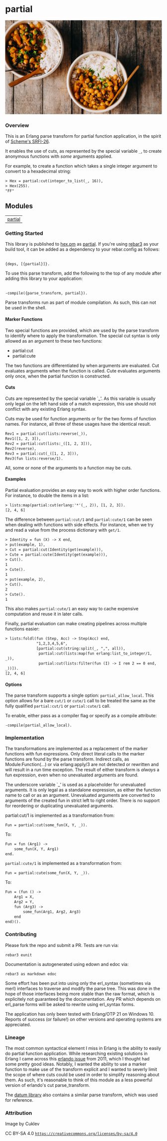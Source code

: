 # partial #

![Not actually curry.](doc/curry.jpg)


### Overview ###

This is an Erlang parse transform for partial function application, in the
spirit of [Scheme's
SRFI-26](https://srfi.schemers.org/srfi-26/srfi-26.html).

It enables the use of cuts, as represented by the special variable `_`,  to
create anonymous functions with _some_ arguments applied.

For example, to create a function which takes a single integer argument to
convert to a hexadecimal string:

```
> Hex = partial:cut(integer_to_list(_, 16)),
> Hex(255).
"FF"
```


## Modules ##

<table width="100%" border="0" summary="list of modules">
<tr><td><a href="http://github.com/jkrukoff/partial/blob/compiler-flags/doc/partial.md" class="module">partial</a></td></tr></table>


### Getting Started ###

This library is published to [hex.pm](https://hex.pm) as
[partial](https://hex.pm/packages/partial). If you're using
[rebar3](https://www.rebar3.org/) as your build tool, it can be added as a
dependency to your rebar.config as follows:

```

{deps, [{partial}]}.
```

To use this parse transform, add the following to the top of any module after adding
this library to your application:

```

-compile({parse_transform, partial}).
```

Parse transforms run as part of module compilation. As such, this can not be
used in the shell.


#### Marker Functions ####

Two special functions are provided, which are used by the parse transform to
identify where to apply the transformation. The special cut syntax is only
allowed as an argument to these two functions:

* partial:cut
* partial:cute

The two functions are differentiated by when arguments are evaluated. Cut
evaluates arguments when the function is called. Cute evaluates arguments only
once, when the partial function is constructed.


#### Cuts ####

Cuts are represented by the special variable `_'. As this variable is usually
only legal on the left hand side of a match expression, this use should not
conflict with any existing Erlang syntax.

Cuts may be used for function arguments or for the two forms of function
names. For instance, all three of these usages have the identical result.

```
Rev1 = partial:cut(lists:reverse(_)),
Rev1([1, 2, 3]),
Rev2 = partial:cut(lists:_([1, 2, 3])),
Rev2(reverse),
Rev3 = partial:cut(_([1, 2, 3])),
Rev3(fun lists:reverse/1).
```

All, some or none of the arguments to a function may be cuts.
<h4>Examples</h4>
Partial evaluation provides an easy way to work with higher order functions.
For instance, to double the items in a list:

```
> lists:map(partial:cut(erlang:'*'(_, 2)), [1, 2, 3]).
[2, 4, 6]
```

The difference between `partial:cut/1` and `partial:cute/1` can be seen when
dealing with functions with side effects. For instance, when we try and read a
value from the process dictionary with `get/1`.

```
> Identity = fun (X) -> X end,
> put(example, 1),
> Cut = partial:cut(Identity(get(example))),
> Cute = partial:cute(Identity(get(example))),
> Cut().
1
> Cute().
1
> put(example, 2),
> Cut().
2
> Cute().
1
```

This also makes `partial:cute/1` an easy way to cache expensive computation and
reuse it in later calls.

Finally, partial evaluation can make creating pipelines across multiple
functions easier:

```
> lists:foldl(fun (Step, Acc) -> Step(Acc) end,
              "1,2,3,4,5,6",
              [partial:cut(string:split(_, ",", all)),
               partial:cut(lists:map(fun erlang:list_to_integer/1, _)),
               partial:cut(lists:filter(fun (I) -> I rem 2 == 0 end, _))]).
[2, 4, 6]
```


#### Options ####

The parse transform supports a single option: `partial_allow_local`. This
option allows for a bare `cut/1` or `cute/1` call to be treated the same as
the fully qualified `partial:cut/1` or `partial:cute/1` call.

To enable, either pass as a compiler flag or specify as a compile attribute:

```
-compile(partial_allow_local).
```


### Implementation ###

The transformations are implemented as a replacement of the marker functions
with fun expressions. Only direct literal calls to the marker functions are
found by the parse transform. Indirect calls, as Module:Function(...) or via
erlang:apply/3 are not detected or rewritten and will result in a run time
exception. The result of either transform is _always_ a fun
expression, even when no unevaluated arguments are found.

The underscore variable `_' is used as a placeholder for unevaluated
arguments. It is only legal as a standalone expression, as either the function
name to call or as an argument. Unevaluated arguments are converted to
arguments of the created fun in strict left to right order. There is no
support for reordering or duplicating unevaluated arguments.

partial:cut/1 is implemented as a transformation from:

```
Fun = partial:cut(some_fun(X, Y, _)).
```

To:

```
Fun = fun (Arg1) ->
	some_fun(X, Y, Arg1)
end.
```

`partial:cute/1` is implemented as a transformation from:

```
Fun = partial:cute(some_fun(X, Y, _)).
```

To:

```
Fun = (fun () ->
	Arg1 = X,
	Arg2 = Y,
	fun (Arg3) ->
		some_fun(Arg1, Arg2, Arg3)
	end
end)().
```


### Contributing ###

Please fork the repo and submit a PR. Tests are run via:

```
rebar3 eunit
```

Documentation is autogenerated using edown and edoc via:

```
rebar3 as markdown edoc
```

Some effort has been put into using only the erl_syntax (sometimes via merl)
interfaces to traverse and modify the parse tree. This was done in the hope of
those interfaces being more stable than the raw format, which is explicitely
not guaranteed by the documentation. Any PR which depends on erl_parse forms
will be asked to rewrite using erl_syntax forms.

The application has only been tested with Erlang/OTP 21 on Windows 10. Reports
of success (or failure!) on other versions and operating systems are
appreciated.


### Lineage ###

The most common syntactical element I miss in Erlang is the ability to easily
do partial function application. While researching existing solutions in
Erlang I came across this [erlando
issue](https://github.com/rabbitmq/erlando/issues/2) from 2011, which I
thought had some pretty good ideas. Notably, I wanted the ability to use a
marker function to make use of the transform explicit and I wanted to severly
limit the scope of where cuts could be used in order to simplify reasoning
about them. As such, it's reasonable to think of this module as a less
powerful version of erlando's cut parse_transform.

The [datum
library](https://github.com/fogfish/datum/blob/master/src/partial.erl) also
contains a similar parse transform, which was used for reference.


### Attribution ###

Image by Cuklev

CC BY-SA 4.0 [`https://creativecommons.org/licenses/by-sa/4.0`](https://creativecommons.org/licenses/by-sa/4.0)
